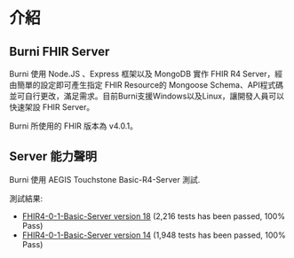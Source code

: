 # 介紹
## Burni FHIR Server
Burni 使用 Node.JS 、Express 框架以及 MongoDB 實作 FHIR R4 Server，經由簡單的設定即可產生指定 FHIR Resource的 Mongoose Schema、API程式碼並可自行更改，滿足需求。目前Burni支援Windows以及Linux，讓開發人員可以快速架設 FHIR Server。

Burni 所使用的 FHIR 版本為 v4.0.1。

## Server 能力聲明
Burni 使用 AEGIS Touchstone Basic-R4-Server 測試. 

測試結果: 

- [FHIR4-0-1-Basic-Server version 18](https://touchstone.aegis.net/touchstone/conformance/detail?suite=FHIR4-0-1-Basic-Server&sVersion=18&testSystem=5f9518730a120e4edef042ae&supportedOnly=false&cb=%2fFHIR4-0-1-Basic&format=ALL&published=true) (2,216 tests has been passed, 100% Pass)
- [FHIR4-0-1-Basic-Server version 14](https://touchstone.aegis.net/touchstone/conformance/detail?suite=FHIR4-0-1-Basic-Server&sVersion=14&testSystem=5f9518730a120e4edef042ae&supportedOnly=false&cb=%2FFHIR4-0-1-Basic&published=true) (1,948 tests has been passed, 100% Pass)